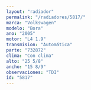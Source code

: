 ```yaml
---
layout: "radiador"
permalink: "/radiadores/5817/"
marca: "Volkswagen"
modelo: "Bora"
ano: "2005"
motor: "L4 1.9"
transmision: "Automática"
parte: "732872"
clima: "Con clima"
alto: "25 5/8"
ancho: "15 8/9"
observaciones: "TDI"
id: "5817"
---
```


